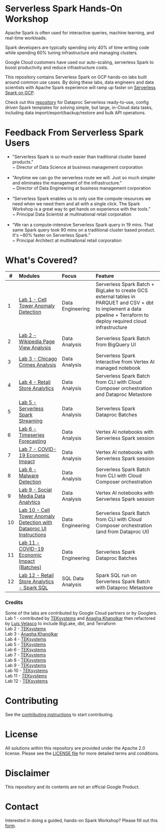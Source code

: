 # Serverless Spark Hands-On Workshop

Apache Spark is often used for interactive queries, machine learning, and real-time workloads.<br>

Spark developers are typically spending only 40% of time writing code while spending 60% tuning infrastructure and managing clusters.<br>

Google Cloud customers have used our auto-scaling, serverless Spark to boost productivity and reduce infrastructure costs.<br>

This repository contains Serverless Spark on GCP hands-on labs built around common use cases.  By doing these labs, data engineers and data scientists with Apache Spark experience will ramp up faster on [Serverless Spark on GCP](https://cloud.google.com/dataproc-serverless/docs).<br>

Check out this [repository](https://github.com/GoogleCloudPlatform/dataproc-templates/blob/main/README.md) for Dataproc Serverless ready-to-use, config driven Spark templates for solving simple, but large, in-Cloud data tasks, including data import/export/backup/restore and bulk API operations.

# Feedback From Serverless Spark Users
- "Serverless Spark is so much easier than traditional cluster based products."<br> 
~ Director of Data Science at business management corporation<br><br>
- "Anytime we can go the serverless route we will.  Just so much simpler and eliminates the management of the infrastructure."<br>
~ Director of Data Engineering at business management corporation<br><br>
- “Serverless Spark enables us to only use the compute resources we need when we need them and all with a single click.  The Spark Workshop is a great way to get hands on experience with the tools.”<br> 
~ Principal Data Scientist at multinational retail corporation<br><br>
- “We ran a compute-intensive Serverless Spark query in 19 mins.  That same Spark query took 90 mins on a traditional cluster based product.  It's ~80% faster on Serverless Spark.”<br> 
~ Principal Architect at multinational retail corporation

# What's Covered?
| # | Modules | Focus | Feature |
| -- | :--- | :-- | :-- |
| 1 | [Lab 1 - Cell Tower Anomaly Detection](cell-tower-anomaly-detection-dbt/README.md) | Data Engineering | Serverless Spark Batch + BigLake to create GCS external tables in PARQUET and CSV + dbt to implement a data pipeline + Terraform to deploy required cloud infrastructure |
| 2 | [Lab 2 - Wikipedia Page View Analysis](wikipedia-page-view-analysis/README.md) | Data Analysis | Serverless Spark Batch from BigQuery UI |
| 3 | [Lab 3 - Chicago Crimes Analysis](chicago-crimes-analysis/README.md) | Data Analysis | Serverless Spark Interactive from Vertex AI managed notebook |
| 4 | [Lab 4 - Retail Store Analytics](retail_store_analytics_metastore/README.md) | Data Analysis | Serverless Spark Batch from CLI with Cloud Composer orchestration and Dataproc Metastore |
| 5 | [Lab 5 - Serverless Spark Streaming](serverless_spark_streaming/README.md) | Data Analysis | Serverless Spark Dataproc Batches |
| 6 | [Lab 6 - Timeseries Forecasting](timeseries_forecasting/README.md) | Data Analysis | Vertex AI notebooks with Serverless Spark session |
| 7 | [Lab 7 - COVID-19 Economic Impact](covid-economic-impact-vertex-ai/README.md) | Data Analysis | Vertex AI notebooks with Serverless Spark session |
| 8 | [Lab 8 - Malware Detection](malware_detection/README.md) | Data Analysis | Serverless Spark Batch from CLI with Cloud Composer orchestration |
| 9 | [Lab 9 - Social Media Data Analytics](social_media_data_analytics/README.md) | Data Analysis | Vertex AI notebooks with Serverless Spark session |
| 10 | [Lab 10 - Cell Tower Anomaly Detection with Dataproc UI Instructions](cell-tower-anomaly-detection-dataproc-ui/README.md) | Data Engineering | Serverless Spark Batch from CLI with Cloud Composer orchestration (and from Dataproc UI) |
| 11 | [Lab 11 - COVID-19 Economic Impact (Batches)](covid-economic-impact-batches/README.md) | Data Engineering | Serverless Spark Dataproc Batches |
| 12 | [Lab 12 - Retail Store Analytics - Spark SQL](retail_store_analytics_metastore_sparksql/README.md) | SQL Data Analysis | Spark SQL run on Serverless Spark Batch with Dataproc Metastore |

### Credits
Some of the labs are contributed by Google Cloud partners or by Googlers.<br>
Lab 1 - contributed by [TEKsystems](https://www.teksystems.com/en/about-us/partnerships/google-cloud) and [Anagha Khanolkar](https://github.com/anagha-google) then refactored by [Luis Velasco](https://github.com/velascoluis) to include BigLake, dbt, and Terraform<br>
Lab 2 - [TEKsystems](https://www.teksystems.com/en/about-us/partnerships/google-cloud)<br>
Lab 3 - [Anagha Khanolkar](https://github.com/anagha-google)<br>
Lab 4 - [TEKsystems](https://www.teksystems.com/en/about-us/partnerships/google-cloud)<br>
Lab 5 - [TEKsystems](https://www.teksystems.com/en/about-us/partnerships/google-cloud)<br>
Lab 6 - [TEKsystems](https://www.teksystems.com/en/about-us/partnerships/google-cloud)<br>
Lab 7 - [TEKsystems](https://www.teksystems.com/en/about-us/partnerships/google-cloud)<br>
Lab 8 - [TEKsystems](https://www.teksystems.com/en/about-us/partnerships/google-cloud)<br>
Lab 9 - [TEKsystems](https://www.teksystems.com/en/about-us/partnerships/google-cloud)<br>
Lab 10 - [TEKsystems](https://www.teksystems.com/en/about-us/partnerships/google-cloud)<br>
Lab 11 - [TEKsystems](https://www.teksystems.com/en/about-us/partnerships/google-cloud)<br>
Lab 12 - [TEKsystems](https://www.teksystems.com/en/about-us/partnerships/google-cloud)<br>

# Contributing
See the [contributing instructions](CONTRIBUTING.md) to start contributing.

# License
All solutions within this repository are provided under the Apache 2.0 license.  Please see the [LICENSE file](LICENSE) for more detailed terms and conditions.

# Disclaimer
This repository and its contents are not an official Google Product.

# Contact
Interested in doing a guided, hands-on Spark Workshop?  Please fill out this [form](https://docs.google.com/forms/d/e/1FAIpQLSeNB5IK6Fk0Tz1kBuLbCPIOBmG64KCxduY-JUi1-nGJAiOFbQ/viewform?resourcekey=0-7zyKJwrk3goAImmNjeV2ng).

